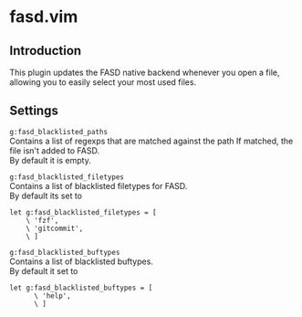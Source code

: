# fasd.vim

## Introduction
This plugin updates the FASD native backend whenever you open a file, allowing you to easily select your most used files.

## Settings
`g:fasd_blacklisted_paths`  
Contains a list of regexps that are matched against the path If matched, the file isn't added to FASD.  
By default it is empty.

`g:fasd_blacklisted_filetypes`  
Contains a list of blacklisted filetypes for FASD.  
By default its set to

```vim
let g:fasd_blacklisted_filetypes = [
	\ 'fzf',
	\ 'gitcommit',
	\ ]
```

`g:fasd_blacklisted_buftypes`  
Contains a list of blacklisted buftypes.  
By default it set to
```vim
let g:fasd_blacklisted_buftypes = [
      \ 'help',
      \ ]
```
